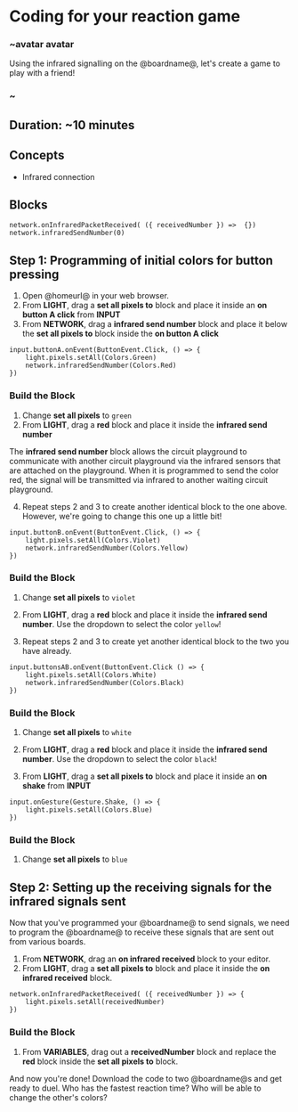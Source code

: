 # Coding for your reaction game 

### ~avatar avatar 
Using the infrared signalling on the @boardname@, let's create a game to play with a friend! 
### ~ 

## Duration: ~10 minutes 

## Concepts 
* Infrared connection 

## Blocks 
```cards
network.onInfraredPacketReceived( ({ receivedNumber }) =>  {})
network.infraredSendNumber(0)
```

## Step 1: Programming of initial colors for button pressing 

1. Open @homeurl@ in your web browser. 
2. From **LIGHT**, drag a **set all pixels to** block and place it inside an **on button A click** from **INPUT**
3. From **NETWORK**, drag a **infrared send number** block and place it below the **set all pixels to** block inside the **on button A click** 

```blocks 
input.buttonA.onEvent(ButtonEvent.Click, () => {
    light.pixels.setAll(Colors.Green)
    network.infraredSendNumber(Colors.Red)
})
```

### Build the Block 
1. Change **set all pixels** to ``green`` 
2. From **LIGHT**, drag a **red** block and place it inside the **infrared send number** 

The **infrared send number** block allows the circuit playground to communicate with another circuit playground via the infrared sensors that are attached on the playground. When it is programmed to send the color red, the signal will be transmitted via infrared to another waiting circuit playground. 

4. Repeat steps 2 and 3 to create another identical block to the one above. However, we're going to change this one up a little bit! 

```blocks 
input.buttonB.onEvent(ButtonEvent.Click, () => {
    light.pixels.setAll(Colors.Violet)
    network.infraredSendNumber(Colors.Yellow)
})
```

### Build the Block 
1. Change **set all pixels** to ``violet``
2. From **LIGHT**, drag a **red** block and place it inside the **infrared send number**. Use the dropdown to select the color ``yellow``! 

5. Repeat steps 2 and 3 to create yet another identical block to the two you have already. 

```blocks 
input.buttonsAB.onEvent(ButtonEvent.Click () => {
    light.pixels.setAll(Colors.White)
    network.infraredSendNumber(Colors.Black)
})
``` 

### Build the Block 
1. Change **set all pixels** to ``white`` 
2. From **LIGHT**, drag a **red** block and place it inside the **infrared send number**. Use the dropdown to select the color ``black``! 

6. From **LIGHT**, drag a **set all pixels to** block and place it inside an **on shake** from **INPUT** 

```blocks 
input.onGesture(Gesture.Shake, () => {
    light.pixels.setAll(Colors.Blue)
})
```

### Build the Block 
1. Change **set all pixels** to ``blue`` 


## Step 2: Setting up the receiving signals for the infrared signals sent 

Now that you've programmed your @boardname@ to send signals, we need to program the @boardname@ to receive these signals that are sent out from various boards. 

1. From **NETWORK**, drag an **on infrared received** block to your editor. 
2. From **LIGHT**, drag a **set all pixels to** block and place it inside the **on infrared received** block. 

```blocks 
network.onInfraredPacketReceived( ({ receivedNumber }) => {
    light.pixels.setAll(receivedNumber)
})
```

### Build the Block 
1. From **VARIABLES**, drag out a **receivedNumber** block and replace the **red** block inside the **set all pixels to** block. 


And now you're done! Download the code to two @boardname@s and get ready to duel. Who has the fastest reaction time? Who will be able to change the other's colors? 


